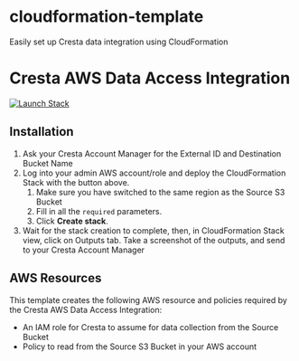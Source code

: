 # cloudformation-template
Easily set up Cresta data integration using CloudFormation

# Cresta AWS Data Access Integration

[![Launch Stack](https://s3.amazonaws.com/cloudformation-examples/cloudformation-launch-stack.png)](https://console.aws.amazon.com/cloudformation/home#/stacks/create/review?stackName=allow-cresta-s3-data-transfer&templateURL=https://cresta-cloudformation-template.s3.amazonaws.com/allow-cresta-s3-data-transfer/aws/main.yaml)

## Installation
1. Ask your Cresta Account Manager for the External ID and Destination Bucket Name
1. Log into your admin AWS account/role and deploy the CloudFormation Stack with the button above.
   1. Make sure you have switched to the same region as the Source S3 Bucket
   1. Fill in all the `required` parameters.
   1. Click **Create stack**.
1. Wait for the stack creation to complete, then, in CloudFormation Stack view, click on Outputs tab.  Take a screenshot of the outputs, and send to your Cresta Account Manager

## AWS Resources

This template creates the following AWS resource and policies required by the Cresta AWS Data Access Integration:

- An IAM role for Cresta to assume for data collection from the Source Bucket
- Policy to read from the Source S3 Bucket in your AWS account
